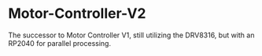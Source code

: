 # Motor-Controller-V2
 The successor to Motor Controller V1, still utilizing the DRV8316, but with an RP2040 for parallel processing.
